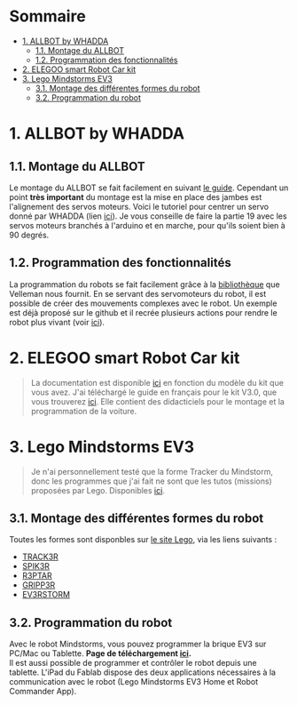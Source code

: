 # Sommaire <!-- omit in toc -->

- [1. ALLBOT by WHADDA](#1-allbot-by-whadda)
  - [1.1. Montage du ALLBOT](#11-montage-du-allbot)
  - [1.2. Programmation des fonctionnalités](#12-programmation-des-fonctionnalités)
- [2. ELEGOO smart Robot Car kit](#2-elegoo-smart-robot-car-kit)
- [3. Lego Mindstorms EV3](#3-lego-mindstorms-ev3)
  - [3.1. Montage des différentes formes du robot](#31-montage-des-différentes-formes-du-robot)
  - [3.2. Programmation du robot](#32-programmation-du-robot)

# 1. ALLBOT by WHADDA
## 1.1. Montage du ALLBOT
Le montage du ALLBOT se fait facilement en suivant [le
guide](https://manuals.whadda.com/article.php?id=383). Cependant un point **très important** du
montage est la mise en place des jambes est l'alignement des servos moteurs. Voici le tutoriel pour
centrer un servo donné par WHADDA (lien [ici](https://manuals.whadda.com/article.php?id=390)). Je
vous conseille de faire la partie 19 avec les servos moteurs branchés à l'arduino et en marche, pour
qu'ils soient bien à 90 degrés.
## 1.2. Programmation des fonctionnalités
La programmation du robots se fait facilement grâce à la
[bibliothèque](https://github.com/Velleman/ALLBOT-lib) que Velleman nous fournit. En se servant des
servomoteurs du robot, il est possible de créer des mouvements complexes avec le robot. Un exemple
est déjà proposé sur le github et il recrée plusieurs actions pour rendre le robot plus vivant (voir
[ici](https://github.com/Velleman/ALLBOT-lib/blob/master/examples/VR408/VR408.ino)).


# 2. ELEGOO smart Robot Car kit
> La documentation est disponible
> [ici](https://www.elegoo.com/blogs/arduino-projects/elegoo-smart-robot-car-kit-v3-0-plus-v3-0-v2-0-tutorial)
> en fonction du modèle du kit que vous avez. J'ai téléchargé le guide en français pour le kit V3.0,
> que vous trouverez
> [ici](https://github.com/MoOaAaa/StageFabLab/tree/main/Robots/ROBOT%20CAR%20KIT/docs/Francais).
> Elle contient des didacticiels pour le montage et la programmation de la voiture.

# 3. Lego Mindstorms EV3
> Je n'ai personnellement testé que la forme Tracker du Mindstorm, donc les programmes que j'ai fait
> ne sont que les tutos (missions) proposées par Lego. Disponibles [ici](https://github.com/MoOaAaa/StageFabLab/tree/main/Robots/Lego%20Mindstorms%20EV3/Tracker).
## 3.1. Montage des différentes formes du robot
Toutes les formes sont disponbles sur [le site
Lego](https://www.lego.com/en-ca/themes/mindstorms/buildarobot), via les liens suivants :
* [TRACK3R](https://www.lego.com/cdn/cs/set/assets/blt5703aa5eb10dfc68/31313_TRACK3R_2016.pdf)
* [SPIK3R](https://www.lego.com/cdn/cs/set/assets/blt7dca5180ea66ea5e/31313_SPIK3R_2016.pdf)
* [R3PTAR](https://www.lego.com/cdn/cs/set/assets/bltfa9d17de847b8936/31313_R3PTAR_2016.pdf)
* [GRIPP3R](https://www.lego.com/cdn/cs/set/assets/blt3cf20feda579587c/31313_GRIPP3R_2016.pdf)
* [EV3RSTORM](https://www.lego.com/cdn/cs/set/assets/blt2fdb839be7a53b96/31313_EV3RSTORM_2016.pdf)
  
## 3.2. Programmation du robot
Avec le robot Mindstorms, vous pouvez programmer la brique EV3 sur PC/Mac ou Tablette.
**Page de téléchargement
[ici](https://www.lego.com/en-ca/themes/mindstorms/downloads#blteac6bf5aead3d490).**
<br/>
Il est aussi possible de programmer et contrôler le robot depuis une tablette. L'iPad du Fablab
dispose des deux applications nécessaires à la communication avec le robot (Lego Mindstorms EV3 Home
et Robot Commander App).
